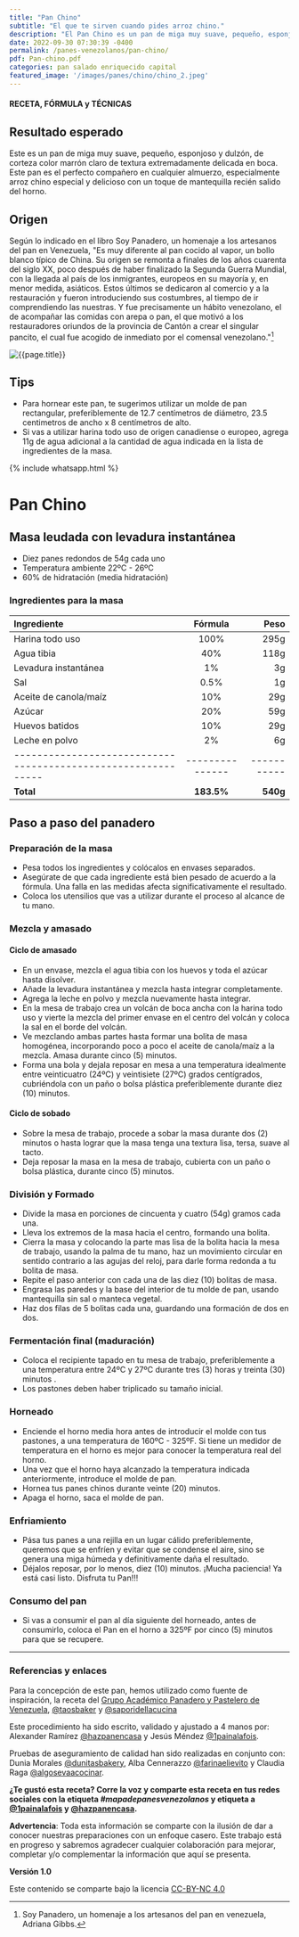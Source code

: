 ```yaml
---
title: "Pan Chino"
subtitle: "El que te sirven cuando pides arroz chino."
description: "El Pan Chino es un pan de miga muy suave, pequeño, esponjoso y dulzón, de corteza color marrón claro de textura extremadamente delicada en boca. Este pan es el perfecto compañero en cualquier almuerzo, especialmente arroz chino especial y delicioso con un toque de mantequilla recién salido del horno."
date: 2022-09-30 07:30:39 -0400
permalink: /panes-venezolanos/pan-chino/
pdf: Pan-chino.pdf
categories: pan salado enriquecido capital
featured_image: '/images/panes/chino/chino_2.jpeg'
---
```


#### RECETA, FÓRMULA y TÉCNICAS

## Resultado esperado

Este es un pan de miga muy suave, pequeño, esponjoso y dulzón, de corteza color marrón claro de textura extremadamente delicada en boca. Este pan es el perfecto compañero en cualquier almuerzo, especialmente arroz chino especial y delicioso con un toque de mantequilla recién salido del horno.

## Origen

Según lo indicado en el libro Soy Panadero, un homenaje a los artesanos del pan en Venezuela, 
"Es muy diferente al pan cocido al vapor, un bollo blanco típico de China. Su origen se remonta a finales de los años cuarenta del siglo XX, poco después de haber finalizado la Segunda Guerra Mundial, con la llegada al país de los inmigrantes, europeos en su mayoría y, en menor medida, asiáticos. Estos últimos se dedicaron al comercio y a la restauración y fueron introduciendo sus costumbres, al tiempo de ir comprendiendo las nuestras. Y fue precisamente un hábito venezolano, el de acompañar las comidas con arepa o pan, el que motivó a los restauradores oriundos de la provincia de Cantón a crear el singular pancito, el cual fue acogido de inmediato por el comensal venezolano."[^1]

[^1]: Soy Panadero, un homenaje a los artesanos del pan en venezuela, Adriana Gibbs.

<img class="post_image post_image_right" src="{{page.featured_image}}" alt="{{page.title}}">

## Tips

* Para hornear este pan, te sugerimos utilizar un molde de pan rectangular, preferiblemente de 12.7  centímetros de diámetro, 23.5 centimetros de ancho x 8 centímetros de alto. 
* Si vas a utilizar harina todo uso de origen canadiense o europeo, agrega 11g de agua adicional a la cantidad de agua indicada en la lista de ingredientes de la masa.

{% include whatsapp.html %}

# Pan Chino

## Masa leudada con levadura instantánea

* Diez panes redondos de 54g cada uno
* Temperatura ambiente 22ºC - 26ºC
* 60% de hidratación (media hidratación)

### Ingredientes para la masa

| Ingrediente                                                  |    Fórmula    |      Peso |
|:-------------------------------------------------------------|:-------------:|----------:|
| Harina todo uso                                              |      100%     |      295g |
| Agua tibia                                                   |      40%      |      118g |
| Levadura instantánea                                         |      1%       |        3g |
| Sal                                                          |    0.5%       |        1g |
| Aceite de canola/maíz                                        |      10%      |       29g |
| Azúcar                                                       |      20%      |       59g |
| Huevos batidos                                               |      10%      |       29g |
| Leche en polvo                                               |      2%       |       6g  |
| -------------------------------------------------------------|---------------|-----------|
| **Total**                                                    |  **183.5%**   | **540g**  |

## Paso a paso del panadero

<div id="preparacion"></div>

### Preparación de la masa

- Pesa todos los ingredientes y colócalos en envases separados.
- Asegúrate de que cada ingrediente está bien pesado de acuerdo a la fórmula. Una falla en las medidas afecta significativamente el resultado.
- Coloca los utensilios que vas a utilizar durante el proceso al alcance de tu mano.

### Mezcla y amasado

#### Ciclo de amasado

- En un envase, mezcla el agua tibia con los huevos y toda el azúcar hasta disolver.
- Añade la levadura instantánea y mezcla hasta integrar completamente.
- Agrega la leche en polvo y mezcla nuevamente hasta integrar.
- En la mesa de trabajo crea un volcán de boca ancha con la harina todo uso y vierte la mezcla del primer envase en el centro del volcán y coloca la sal en el borde del volcán. 
- Ve mezclando ambas partes hasta formar una bolita de masa homogénea, incorporando poco a poco el aceite de canola/maíz a la mezcla. Amasa durante cinco (5) minutos.
- Forma una bola y dejala reposar en mesa a una temperatura idealmente entre veinticuatro (24ºC) y veintisiete (27ºC) grados centígrados, cubriéndola con un paño o bolsa plástica preferiblemente durante diez (10) minutos.

<div id="sobado"></div>

#### Ciclo de sobado 

- Sobre la mesa de trabajo, procede a sobar la masa durante dos (2) minutos o hasta lograr que la masa tenga una textura lisa, tersa, suave al tacto.
- Deja reposar la masa en la mesa de trabajo, cubierta con un paño o bolsa plástica, durante cinco (5) minutos.

### División y Formado

- Divide la masa en porciones de cincuenta y cuatro (54g) gramos cada una.
- Lleva los extremos de la masa hacia el centro, formando una bolita.
- Cierra la masa y colocando la parte mas lisa de la bolita hacia la mesa de trabajo, usando la palma de tu mano, haz un movimiento circular en sentido contrario a las agujas del reloj, para darle forma redonda a tu bolita de masa.
- Repite el paso anterior con cada una de las diez (10) bolitas de masa.
- Engrasa las paredes y la base del interior de tu molde de pan, usando mantequilla sin sal o manteca vegetal.
- Haz dos filas de 5 bolitas cada una, guardando una formación de dos en dos. 

### Fermentación final (maduración)

- Coloca el recipiente tapado en tu mesa de trabajo, preferiblemente a una temperatura entre 24ºC y 27ºC durante tres (3) horas y treinta (30) minutos .
- Los pastones deben haber triplicado su tamaño inicial.

### Horneado

* Enciende el horno media hora antes de introducir el molde con tus pastones, a una temperatura de 160ºC - 325ºF. Si tiene un medidor de temperatura en el horno es mejor para conocer la temperatura real del horno.
* Una vez que el horno haya alcanzado la temperatura indicada anteriormente, introduce el molde de pan.
* Hornea tus panes chinos durante veinte (20) minutos.
* Apaga el horno, saca el molde de pan.

### Enfriamiento

* Pása tus panes a una rejilla en un lugar cálido preferiblemente, queremos que se enfríen y evitar que se condense el aire, sino se genera una miga húmeda y definitivamente daña el resultado.
* Déjalos reposar, por lo menos, diez (10) minutos. ¡Mucha paciencia! Ya está casi listo. Disfruta tu Pan!!!

### Consumo del pan

* Si vas a consumir el pan al día siguiente del horneado, antes de consumirlo, coloca el Pan en el horno a 325ºF por cinco (5) minutos para que se recupere.

---

### Referencias y enlaces

Para la concepción de este pan, hemos utilizado como fuente de inspiración, la receta del [Grupo Académico Panadero y Pastelero de Venezuela], [@taosbaker] y [@saporidellacucina]

Este procedimiento ha sido escrito, validado y ajustado a 4 manos por: Alexander Ramírez [@hazpanencasa] y Jesús Méndez [@1painalafois].

Pruebas de aseguramiento de calidad han sido realizadas en conjunto con: Dunia Morales [@dunitasbakery], Alba Cennerazzo [@farinaelievito] y Claudia Raga [@algosevaacocinar].

**¿Te gustó esta receta? Corre la voz y comparte esta receta en tus redes sociales con la etiqueta _#mapadepanesvenezolanos_ y etiqueta a [@1painalafois] y [@hazpanencasa].**

**Advertencia**: Toda esta información se comparte con la ilusión de dar a conocer nuestras preparaciones con un enfoque casero. Este trabajo está en progreso y sabremos agradecer cualquier colaboración para mejorar, completar y/o complementar la información que aquí se presenta.

__Versión 1.0__

Este contenido se comparte bajo la licencia [CC-BY-NC 4.0](https://creativecommons.org/licenses/by-nc/4.0/)

[@hazpanencasa]: https://www.instagram.com/hazpanencasa
[@1painalafois]: https://www.instagram.com/1painalafois
[@dunitasbakery]: https://www.instagram.com/dunitasbakery
[@farinaelievito]: https://www.instagram.com/farinaelievito
[@algosevaacocinar]: https://www.instagram.com/algosevaacocinar
[@taosbaker]: https://www.instagram.com/taosbaker
[@saporidellacucina]: https://www.instagram.com/saporidellacucina
[Instituto Europeo del PAN]: https://escuelaiepan.com/
[Grupo Académico Panadero y Pastelero de Venezuela]: https://gappvzla.com/

